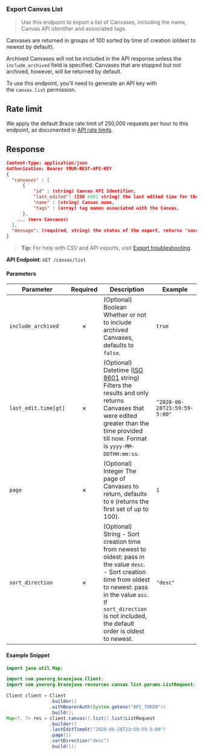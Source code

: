 
### Export Canvas List <a name="list"></a>

> Use this endpoint to export a list of Canvases, including the name, Canvas API identifier and associated tags. 
  

Canvases are returned in groups of 100 sorted by time of creation (oldest to newest by default).

Archived Canvases will not be included in the API response unless the `include_archived` field is specified. Canvases that are stopped but not archived, however, will be returned by default.

To use this endpoint, you’ll need to generate an API key with the `canvas.list` permission.

## Rate limit

We apply the default Braze rate limit of 250,000 requests per hour to this endpoint, as documented in [API rate limits](https://www.braze.com/docs/api/api_limits/).

## Response

``` json
Content-Type: application/json
Authorization: Bearer YOUR-REST-API-KEY
{
  "canvases" : [
      {
          "id" : (string) Canvas API Identifier,
          "last_edited": (ISO 8601 string) the last edited time for the message,
          "name" : (string) Canvas name,
          "tags" : (array) tag names associated with the Canvas,
      },
    ... (more Canvases)
  ],
  "message": (required, string) the status of the export, returns 'success' when completed without errors
}

```

> **Tip:** For help with CSV and API exports, visit [Export troubleshooting](https://desktop.postman.com/?desktopVersion=9.19.0&userId=16580579&teamId=409325).

**API Endpoint**: `GET /canvas/list`

#### Parameters

| Parameter | Required | Description | Example |
|-----------|:--------:|-------------|--------|
| `include_archived` | ✗ | (Optional) Boolean  Whether or not to include archived Canvases, defaults to `false`. | `true` |
| `last_edit.time[gt]` | ✗ | (Optional) Datetime ([ISO 8601](https://en.wikipedia.org/wiki/ISO_8601) string)  Filters the results and only returns Canvases that were edited greater than the time provided till now. Format is `yyyy-MM-DDTHH:mm:ss`. | `"2020-06-28T23:59:59-5:00"` |
| `page` | ✗ | (Optional) Integer  The page of Canvases to return, defaults to `0` (returns the first set of up to 100). | `1` |
| `sort_direction` | ✗ | (Optional) String  - Sort creation time from newest to oldest: pass in the value `desc`. - Sort creation time from oldest to newest: pass in the value `asc`.  If `sort_direction` is not included, the default order is oldest to newest. | `"desc"` |

#### Example Snippet

```java
import java.util.Map;

import com.yourorg.brazejava.Client;
import com.yourorg.brazejava.resources.canvas.list.params.ListRequest;

Client client = Client
                .builder()
                .withBearerAuth(System.getenv("API_TOKEN"))
                .build();
Map<?, ?> res = client.canvas().list().list(ListRequest
                .builder()
                .lastEditTimeGt("2020-06-28T23:59:59-5:00")
                .page(1)
                .sortDirection("desc")
                .build());
```
